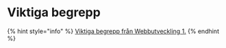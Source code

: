 # Viktiga begrepp

{% hint style="info" %}
[Viktiga begrepp från Webbutveckling 1.](https://jens-andreasson.gitbook.io/webbutveckling/teknisk-orientering/viktiga-begrepp)
{% endhint %}



